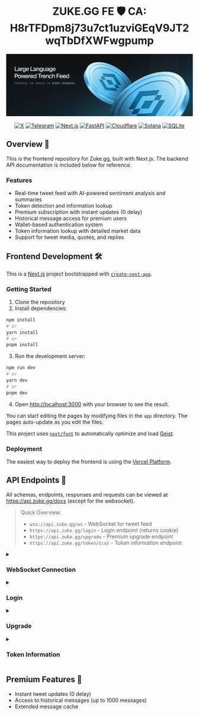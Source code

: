 <div align="center">

# ZUKE.GG FE 🛡️ CA: H8rTFDpm8j73u7ct1uzviGEqV9JT2wqTbDfXWFwgpump

![Banner](banner.png)

[![X](https://img.shields.io/badge/@zuke-%23000000.svg?logo=X&logoColor=white)](#)
[![Telegram](https://img.shields.io/badge/@zukegg-2CA5E0?logo=telegram&logoColor=white)](#)
[![Next.js](https://img.shields.io/badge/Next.js-black?logo=next.js&logoColor=white)](#)
[![FastAPI](https://img.shields.io/badge/FastAPI-009485.svg?logo=fastapi&logoColor=white)](#)
[![Cloudflare](https://img.shields.io/badge/Cloudflare-F38020?logo=Cloudflare&logoColor=white)](#)
[![Solana](https://img.shields.io/badge/Solana-9945FF?logo=solana&logoColor=fff)](#)
[![SQLite](https://img.shields.io/badge/SQLite-%2307405e.svg?logo=sqlite&logoColor=white)](#)

</div>

## Overview 🌟

This is the frontend repository for Zuke.gg, built with Next.js. The backend API documentation is included below for reference.

### Features

- Real-time tweet feed with AI-powered sentiment analysis and summaries
- Token detection and information lookup
- Premium subscription with instant updates (0 delay)
- Historical message access for premium users
- Wallet-based authentication system
- Token information lookup with detailed market data
- Support for tweet media, quotes, and replies

## Frontend Development 🛠️

This is a [Next.js](https://nextjs.org) project bootstrapped with [`create-next-app`](https://nextjs.org/docs/app/api-reference/cli/create-next-app).

### Getting Started

1. Clone the repository
2. Install dependencies:
```bash
npm install
# or
yarn install
# or
pnpm install
```

3. Run the development server:
```bash
npm run dev
# or
yarn dev
# or
pnpm dev
```

4. Open [http://localhost:3000](http://localhost:3000) with your browser to see the result.

You can start editing the pages by modifying files in the `app` directory. The pages auto-update as you edit the files.

This project uses [`next/font`](https://nextjs.org/docs/app/building-your-application/optimizing/fonts) to automatically optimize and load [Geist](https://vercel.com/font).

### Deployment

The easiest way to deploy the frontend is using the [Vercel Platform](https://vercel.com/new?utm_medium=default-template&filter=next.js&utm_source=create-next-app&utm_campaign=create-next-app-readme).

## API Endpoints 📡

All schemas, endpoints, responses and requests can be viewed at https://api.zuke.gg/docs (except for the websocket).

> Quick Overview:
>
> - `wss://api.zuke.gg/ws` - WebSocket for tweet feed
> - `https://api.zuke.gg/login` - Login endpoint (returns cookie)
> - `https://api.zuke.gg/upgrade` - Premium upgrade endpoint
> - `https://api.zuke.gg/token/{ca}` - Token information endpoint

<details>
<summary><h3>WebSocket Connection</h3></summary>

#### Endpoint

```
wss://api.zuke.gg/ws
```

#### Features

- Provides tweet feed (with a delay)
- Returns last 15 saved tweets on initial connection
- 0 delay available for upgraded users
- Historical message access for premium users
- Automatic reconnection handling

#### Authentication

Send authorization message with user cookie (JSON):

```json
{ "Authorization": "cookie_here" }
```

#### Logout

To logout, send an empty authorization message or one without the token:

```json
{ "Authorization": null }
```

#### Historical Messages

Premium users can request historical messages by sending:

```json
{
  "type": "get_history",
  "timestamp": 1234567890
}
```

This will return messages older than the specified timestamp.

<details>
<summary>📝 Message Format</summary>

```json
{
  "tweet": {
    "username": "string",
    "display_name": "string",
    "text": "string",
    "icon": "string",
    "image": "string",
    "link": "string",
    "info": {
      "twitter_id": "string",
      "is_reply": "boolean",
      "is_retweet": "boolean",
      "is_quote": "boolean",
      "is_self_reply": "boolean",
      "quoted_user": {
        "username": "string",
        "display_name": "string",
        "text": "string",
        "icon": "string"
      }
    },
    "timestamp": "integer"
  },
  "summary": "string",
  "sentiment": "string",
  "tickers": [
    {
      "ca": "string",
      "name": "string",
      "ticker": "string",
      "logo": "string",
      "logo_small": "string",
      "logo_large": "string",
      "twitter_username": "string",
      "match_type": "string",
      "bullx_url": "string",
      "photon_url": "string",
      "dexscreener_url": "string",
      "token": {
        "ca": "string",
        "name": "string",
        "ticker": "string",
        "logo_url": "string",
        "description": "string",
        "spam_status": "string",
        "socials": [
          {
            "type": "string",
            "url": "string"
          }
        ],
        "dex_details": {
          "usd_price": "float",
          "usd_price_24h_change": "float",
          "market_cap": "float",
          "liquidity": "float",
          "holders": "integer",
          "volume_24h": "float",
          "updated_at": "integer"
        }
      }
    }
  ]
}
```

</details>

<details>
<summary>📊 Example Message</summary>

```json
{
  "tweet": {
    "username": "256",
    "display_name": "theta",
    "text": "mewwing and $act all day https://t.co/G1fVBZXLNW",
    "icon": "https://pbs.twimg.com/profile_images/1876510131720269824/sReMElFC.jpg",
    "image": "https://pbs.twimg.com/media/GhD8jxWbMAAmF_n.jpg",
    "link": "https://twitter.com/256/status/1878278775466836226",
    "info": {
      "twitter_id": "5787532",
      "is_reply": false,
      "is_retweet": false,
      "is_quote": false,
      "is_self_reply": false,
      "quoted_user": null
    },
    "timestamp": "1736971847640"
  },
  "summary": "The tweet references \"mewwing\" and $ACT, accompanied by a black and white manga/anime-style illustration...",
  "sentiment": "neutral",
  "tickers": [
    {
      "ca": "MEW1gQWJ3nEXg2qgERiKu7FAFj79PHvQVREQUzScPP5",
      "name": "cat in a dogs world",
      "ticker": "MEW",
      "logo": "https://coin-images.coingecko.com/coins/images/36440/large/MEW.png?1711442286",
      "logo_small": "https://dd.dexscreener.com/ds-data/tokens/solana/MEW1gQWJ3nEXg2qgERiKu7FAFj79PHvQVREQUzScPP5.png",
      "logo_large": "https://dd.dexscreener.com/ds-data/tokens/solana/MEW1gQWJ3nEXg2qgERiKu7FAFj79PHvQVREQUzScPP5.png?size=lg",
      "twitter_username": "mew",
      "match_type": "account",
      "bullx_url": "https://bullx.io/terminal?chainId=1399811149&address=MEW1gQWJ3nEXg2qgERiKu7FAFj79PHvQVREQUzScPP5",
      "photon_url": "https://photon-sol.tinyastro.io/lp/MEW1gQWJ3nEXg2qgERiKu7FAFj79PHvQVREQUzScPP5",
      "dexscreener_url": "https://dexscreener.com/solana/MEW1gQWJ3nEXg2qgERiKu7FAFj79PHvQVREQUzScPP5"
    }
  ]
}
```

</details>
</details>

<details>
<summary><h3>Login</h3></summary>

#### Endpoint

```
https://api.zuke.gg/login
```

#### Description

Authenticate using wallet signature to receive access cookie

<details>
<summary>📝 Request Format</summary>

```json
{
  "public_key": "string",
  "signature": "string",
  "timestamp": "integer"
}
```

</details>

<details>
<summary>📊 Example Request</summary>

```json
{
  "public_key": "UN33hVgYiYukkWx14253snpwAFQatdRHmADmViWx256",
  "signature": "mMAraPMHswwZzJQHeZ6rpVYyX3LjVqaaGi211wpfSUhVcnL7Hw6Msocbmk4kJizWWWTsD8tawHRBfNN4SpZ3Pec",
  "timestamp": 1736968747030
}
```

</details>

<details>
<summary>📝 Response Format</summary>

```json
{
  "Authorization": "string",
  "is_premium": "boolean"
}
```

</details>

<details>
<summary>📊 Example Response</summary>

```json
{
  "Authorization": "eyJhbGciOiJIUzI1NiIsInR5cCI6IkpXVCJ9.eyJ1c2VyX2FnZW50IjoiTW96aWxsYS81LjAgKFdpbmRvd3MgTlQgMTAuMDsgV2luNjQ7IHg2NDsgcnY6MTMzLjApIEdlY2tvLzIwMTAwMTAxIEZpcmVmb3gvMTMzLjAiLCJwdWJsaWNfa2V5IjoiQVdDYzhBdGZaVkpNaDE4dlpkU1V6Qno5UTFwVHY3SlQyN2t2RUZhaVdvQlUiLCJ0aW1lc3RhbXAiOjE3Mzc4MTcxMTkxOTcsImNsaWVudF9pcCI6IjEyNy4wLjAuMSJ9.C6Vj5Du5LX5Kdcev0nwMB3xvej5DzsjSb-GAiF4gUVM",
  "is_premium": true
}
```

</details>
</details>

<details>
<summary><h3>Upgrade</h3></summary>

#### Endpoint

```
https://api.zuke.gg/upgrade
```

#### Description

Upgrade account to premium status using transaction ID

<details>
<summary>📝 Request Format</summary>

```json
{
  "txid": "string"
}
```

</details>

<details>
<summary>📊 Example Request</summary>

```json
{
  "txid": "5t5z7R42GpYQoGc1W8M6D2evhRgnot4axUrC14U6VxsTrKYJr5FHVixf7ZzWH1fiNDdEKiTnda7xetRerbN4Pqj6"
}
```

</details>

<details>
<summary>📝 Response Format</summary>

```json
{
  "public_key": "string",
  "is_premium": "boolean"
}
```

</details>

<details>
<summary>📊 Example Response</summary>

```json
{
  "public_key": "6osAjfoEJpJ574G8KRBfCr27p6A6Y3SrfmKZHkbTUKsx",
  "is_premium": true
}
```

</details>
</details>

<details>
<summary><h3>Token Information</h3></summary>

#### Endpoint

```
https://api.zuke.gg/token/{ca}
```

#### Description

Get detailed token information including market data, social links, and DEX details

<details>
<summary>📝 Response Format</summary>

```json
{
  "ca": "string",
  "name": "string",
  "ticker": "string",
  "logo_url": "string",
  "description": "string",
  "spam_status": "string",
  "socials": [
    {
      "type": "string",
      "url": "string"
    }
  ],
  "dex_details": {
    "usd_price": "float",
    "usd_price_24h_change": "float",
    "market_cap": "float",
    "liquidity": "float",
    "holders": "integer",
    "volume_24h": "float",
    "updated_at": "integer"
  },
  "extra_urls": {
    "ca": "string",
    "bullx_url": "string",
    "photon_url": "string",
    "dexscreener_url": "string",
    "logo_small": "string",
    "logo_large": "string"
  }
}
```

</details>

<details>
<summary>📊 Example Response</summary>

```json
{
  "ca": "MEW1gQWJ3nEXg2qgERiKu7FAFj79PHvQVREQUzScPP5",
  "name": "cat in a dogs world",
  "ticker": "MEW",
  "logo_url": "https://coin-images.coingecko.com/coins/images/36440/large/MEW.png",
  "description": "A Solana token project",
  "spam_status": "not_spam",
  "socials": [
    {
      "type": "twitter",
      "url": "https://twitter.com/mew"
    }
  ],
  "dex_details": {
    "usd_price": 0.00123,
    "usd_price_24h_change": 5.2,
    "market_cap": 1234567.89,
    "liquidity": 98765.43,
    "holders": 1000,
    "volume_24h": 50000.0,
    "updated_at": 1736971847640
  },
  "extra_urls": {
    "ca": "MEW1gQWJ3nEXg2qgERiKu7FAFj79PHvQVREQUzScPP5",
    "bullx_url": "https://bullx.io/terminal?chainId=1399811149&address=MEW1gQWJ3nEXg2qgERiKu7FAFj79PHvQVREQUzScPP5",
    "photon_url": "https://photon-sol.tinyastro.io/lp/MEW1gQWJ3nEXg2qgERiKu7FAFj79PHvQVREQUzScPP5",
    "dexscreener_url": "https://dexscreener.com/solana/MEW1gQWJ3nEXg2qgERiKu7FAFj79PHvQVREQUzScPP5",
    "logo_small": "https://dd.dexscreener.com/ds-data/tokens/solana/MEW1gQWJ3nEXg2qgERiKu7FAFj79PHvQVREQUzScPP5.png",
    "logo_large": "https://dd.dexscreener.com/ds-data/tokens/solana/MEW1gQWJ3nEXg2qgERiKu7FAFj79PHvQVREQUzScPP5.png?size=lg"
  }
}
```

</details>
</details>

## Premium Features 💎

- Instant tweet updates (0 delay)
- Access to historical messages (up to 1000 messages)
- Extended message cache
